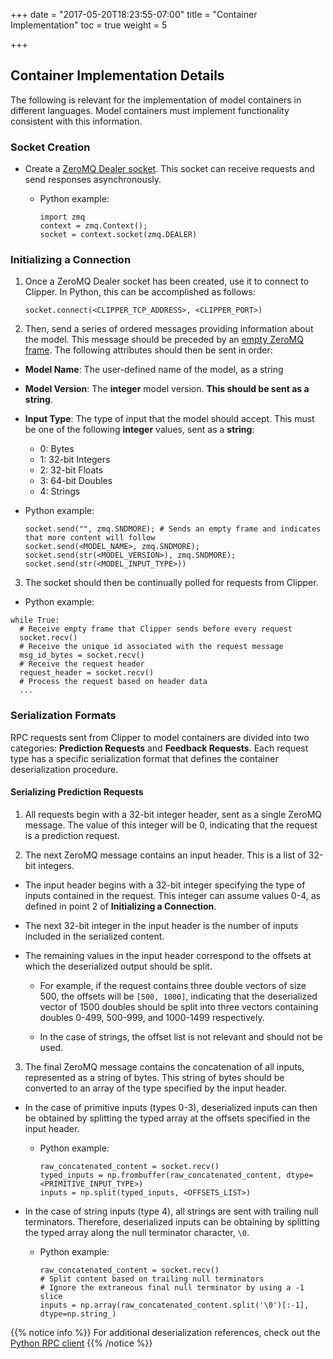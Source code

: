 +++
date = "2017-05-20T18:23:55-07:00"
title = "Container Implementation"
toc = true
weight = 5

+++

## Container Implementation Details
The following is relevant for the implementation of model containers in different languages. 
Model containers must implement functionality consistent with this information.

### Socket Creation 
- Create a [ZeroMQ Dealer socket](http://api.zeromq.org/3-2:zmq-socket). This socket can receive requests and send responses asynchronously.
  * Python example:
  
    ```
    import zmq
    context = zmq.Context();
    socket = context.socket(zmq.DEALER)
    ```

### Initializing a Connection
1. Once a ZeroMQ Dealer socket has been created, use it to connect to Clipper. In Python, this can be accomplished as follows:

    ```
    socket.connect(<CLIPPER_TCP_ADDRESS>, <CLIPPER_PORT>)
    ```
2. Then, send a series of ordered messages providing information about the model. This message should be preceded by an 
[empty ZeroMQ frame](http://zguide.zeromq.org/php:chapter3#The-Simple-Reply-Envelope). The following attributes should then be sent in order:
  * **Model Name**: The user-defined name of the model, as a string
  * **Model Version**: The **integer** model version. **This should be sent as a string**.
  * **Input Type**: The type of input that the model should accept. This must be one of the following **integer** values, sent as a **string**:
    * 0: Bytes 
    * 1: 32-bit Integers
    * 2: 32-bit Floats
    * 3: 64-bit Doubles
    * 4: Strings
    
  * Python example:
  
    ```
    socket.send("", zmq.SNDMORE); # Sends an empty frame and indicates that more content will follow
    socket.send(<MODEL_NAME>, zmq.SNDMORE);
    socket.send(str(<MODEL_VERSION>), zmq.SNDMORE);
    socket.send(str(<MODEL_INPUT_TYPE>))
    ```
    
3. The socket should then be continually polled for requests from Clipper.
  * Python example:
  
  ```
  while True:
    # Receive empty frame that Clipper sends before every request
    socket.recv()
    # Receive the unique id associated with the request message
    msg_id_bytes = socket.recv()
    # Receive the request header
    request_header = socket.recv()
    # Process the request based on header data
    ...
  ```
  


### Serialization Formats
RPC requests sent from Clipper to model containers are divided into two categories: **Prediction Requests** and **Feedback Requests**. Each request type has a specific serialization format that defines the container deserialization procedure.

#### Serializing Prediction Requests
1. All requests begin with a 32-bit integer header, sent as a single ZeroMQ message. The value of this integer will be 0, indicating that the request is a prediction request.

2. The next ZeroMQ message contains an input header. This is a list of 32-bit integers.
 * The input header begins with a 32-bit integer specifying the type of inputs contained in the request. This integer can assume values 0-4, as defined in point 2 of **Initializing a Connection**.
 
 * The next 32-bit integer in the input header is the number of inputs included in the serialized content.

 * The remaining values in the input header correspond to the offsets at which the deserialized output should be split.
   * For example, if the request contains three double vectors of size 500, the offsets will be `[500, 1000]`, indicating that the deserialized vector of 1500 doubles should be split into three vectors containing doubles 0-499, 500-999, and 1000-1499 respectively.
   
    * In the case of strings, the offset list is not relevant and should not be used.
   
3. The final ZeroMQ message contains the concatenation of all inputs, represented as a string of bytes. This string of bytes should be converted to an array of the type specified by the input header.
 * In the case of primitive inputs (types 0-3), deserialized inputs can then be obtained by splitting the typed array at the offsets specified in the input header.
   * Python example:
   
     ```
     raw_concatenated_content = socket.recv()
     typed_inputs = np.frombuffer(raw_concatenated_content, dtype=<PRIMITIVE_INPUT_TYPE>)
     inputs = np.split(typed_inputs, <OFFSETS_LIST>)
     ```
 
 * In the case of string inputs (type 4), all strings are sent with trailing null terminators. Therefore, deserialized inputs can be obtaining by splitting the typed array along the null terminator character, `\0`.
   * Python example:
   
     ```
     raw_concatenated_content = socket.recv()
     # Split content based on trailing null terminators
     # Ignore the extraneous final null terminator by using a -1 slice
     inputs = np.array(raw_concatenated_content.split('\0')[:-1], dtype=np.string_)
     ```

{{% notice info %}}
For additional deserialization references, check out the [Python RPC client](https://github.com/ucbrise/clipper/blob/develop/containers/python/rpc.py)
{{% /notice %}}

